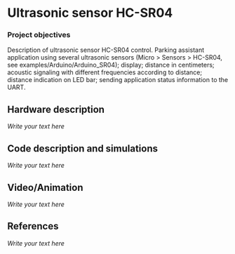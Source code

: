 # Ultrasonic sensor HC-SR04

### Project objectives

Description of ultrasonic sensor HC-SR04 control. Parking assistant application using several ultrasonic sensors (Micro > Sensors > HC-SR04, see examples/Arduino/Arduino_SR04); display; distance in centimeters; acoustic signaling with different frequencies according to distance; distance indication on LED bar; sending application status information to the UART.


## Hardware description

*Write your text here*


## Code description and simulations

*Write your text here*


## Video/Animation

*Write your text here*


## References

*Write your text here*
